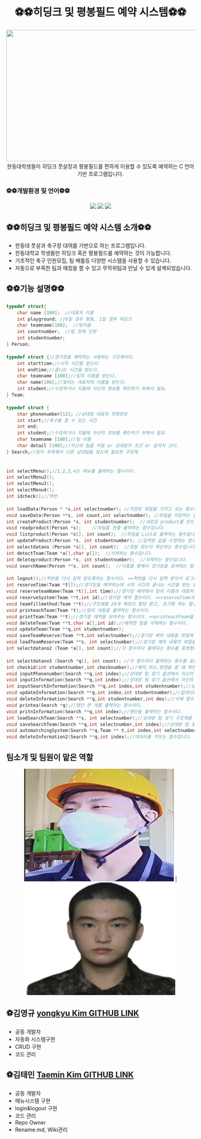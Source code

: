 
<div align="center">
  <h1 style="text-align: center;">⚽️⚽️히딩크 및 평봉필드 예약 시스템⚽️⚽️</h1>
  <img src="./assets/football.png" width="700" height="350">
  </div>

<div align="center">
한동대학생들이 히딩크 풋살장과 평봉필드를 편하게 이용할 수 있도록 예약하는 C 언어 기반 프로그램입니다.
</div>
</p>

### ⚽️⚽️개발환경 및 언어⚽️⚽️
<div align="center">
 <img src="https://img.shields.io/badge/HTML-E34F26?style=flat-square&logo=HTML5&logoColor=white"/>
 <img src="https://img.shields.io/badge/C-00CCFF?style=flat-square&logo=C&logoColor="white"/>
 <img src="https://img.shields.io/badge/VisualStudioCode-0000FF?style=flat-square&logo=VisualStudioCode&logoColor="black"/>
                                                                                                            

</div>


## ⚽️⚽️히딩크 및 평봉필드 예약 시스템 소개⚽️⚽️
- 한동대 풋살과 축구장 대여를 기반으로 하는 프로그램입니다. 
- 한동대학교 학생들만 히딩크 혹은 평봉필드를 예약하는 것이 가능합니다.
- 기초적인 축구 인원모집, 팀 배틀등 다양한 시스템을 사용할 수 있습니다. 
- 자동으로 부족한 팀과 매칭을 할 수 있고 무작위팀과 만날 수 있게 설계되었습니다. 


</div>



## ⚽️⚽️기능 설명⚽️⚽️

```c
typedef struct{
    char name [100];  //대표자 이름
    int playground; //0일 경우 평봉, 1일 경우 히딩크
    char teamname[100];  //팀이름
    int countnumber;  //팀 전체 인원
    int studentnumber;
} Person;

typedef struct {//경기장을 예약하는 사용하는 구조체이다.
    int starttime;//시작 시간을 받는다.
    int endtime;//끝나는 시간을 받는다.
    char teamname [100];//팀의 이름을 받는다.
    char name[100];//빌리는 대표자의 이름을 받는다.
    int student;//수정하거나 지울때 자신의 정보를 확인하기 위해서 필요.
} Team;

typedef struct {
    char phonenumber[12]; //상대팀 대표의 전화번호
    int start;//축구를 할 수 있는 시간 
    int end;
    int student;//수정하거나 지울때 자신의 정보를 확인하기 위해서 필요.
    char teamname [100];//팀 이름
    char detail [100];//자신의 팀을 어필 or 상대방의 조건 or 끝까지 간다.
} Search;//팀이 부족해서 다른 상대팀을 찾는데 필요한 구조체


int selectMenu();//1,2,3,4는 메뉴를 출력하는 함수이다.
int selectMenu2();
int selectMenu3();
int selectMenu4();
int idcheck();//학번

int loadData(Person * *s,int selectnumber); //저장된 파일을 가지고 오는 함수입니다. 
void saveData(Person **s, int count,int selectnumber); //파일을 저장하는 함수입니다. 
int createProduct(Person *s, int studentnumber);  //새로운 product를 만드는 함수입니다. 
void readproduct(Person *s);    //파일을 한줄 출력하는 함수입니다. 
void listproduct(Person *s[], int count);  //파일을 List로 출력하는 함수입니다. 
int updateProduct(Person *s, int studentnumber); //입력된 값을 수정하는 함수입니다. 
int selectdatano (Person *s[], int count);  //정말 맞는지 확인하는 함수입니다. 
int detectTeam(Team *a[],char y[]);  //삭제하는 함수입니다. 
int deleteproduct(Person *s, int studentnumber);  //삭제하는 함수입니다. 
void searchName(Person **s, int count);  //이름을 통해서 경기장을 검색하는 함수입니다. 

int logout();//학번을 다시 입력 받도록하는 함수이다. =>학번을 다시 입력 받아서 로그아웃 상태로 만드는 것.
int reserveTime(Team *t[]);//경기장을 예약하는데 시작 시간과 끝나는 시간을 받는 함수이다.
void reserveteamName(Team *t[],int time);//경기장 예약에서 팀의 이름과 대표자의 이름을 받는 함수이다.
void reserveSystem(Team **t,int id);//경기장 예약 함수이다. =>reserveTime과 reserveteamName을 호출한다.
void teamfillmethod(Team **t);//구조체를 24개 메모리 할당 받고, 초기화 하는 함수이다.
void printeachTeam(Team *t);//팀의 내용을 출력하는 함수이다.
void printTeam(Team **t);//경기장 예약을 보여주는 함수이다. =>printeachTeam을 호출한다.
void deleteTeam(Team **t,char a[],int id);//예약한 팀을 삭제하는 함수이다.
void updateTeam(Team **q,int studentnumber);
void saveTeamReserve(Team **t,int selectnumber);//경기장 예약 내용을 파일에 저장하는 함수이다.
void loadTeamReserve(Team **s, int selectnumber);//경기장 예약 내용의 파일을 읽어오는 함수이다.
int selectdatano2 (Team *a[], int count);//각 함수마다 출력되는 함수를 표현합니다. 

int selectdatano3 (Search *q[], int count); //각 함수마다 출력되는 함수를 표현합니다. 
int checkid(int studentnumber,int checknumber);//예약,취소,변경을 할 때 학번이 같은지 확인하는 함수이다.
void inputPhonenumber(Search **q,int index);//상대방 팀 찾기 옵션에서 자신의 팀을 예약할 때 대표자의 전화번호를 입력받는 함수이다.
void inputInformation(Search **q,int index);//상대방 팀 찾기 옵션에서 자신의 팀을 예약할 때 팀의 이름, 세부사항을 입력받는 함수이다.
int inputSearchInformation(Search **q,int index,int studentnumber);//상대방 팀 찾기 옵션에서 자신의 팀을 예약하는 함수이다.
void updateInformation(Search **q,int index,int studentnumber);//업데이트 하는 함수이다.
void deleteInformation(Search **q,int studentnumber,int dex);//삭제 함수이다.
void printea(Search *q);//명단 한 개를 출력하는 함수이다.
void pritnInformation(Search **q,int index);//명단을 출력하는 함수이다.
int loadSearchTeam(Search **s, int selectnumber);//상대방 팀 찾기 구조체를 파일에서 불러오는 함수이다.
void saveSearchTeam(Search **q,int selectnumber,int index);//상대방 팀 찾기 구조체를 파일에 저장하는 함수이다.
void automatchingSystem(Search **q,Team ** t,int index,int selectnumber);//같은 시간대에 상대팀을 알려주고 자동적으로 경기장을 예약하는 시스템입니다.
void deleteInformation2(Search **q,int index);//데이터를 지우는 함수입니다.

```

<h2>팀소개 및 팀원이 맡은 역할</h2>

<div align="center">
<img src="./assets/bok.png" width="400" height="300"> |
<img src="./assets/taemin.png" width="400" height="300">
</div>

## ⚽️김영규 [yongkyu Kim GITHUB LINK](https://github.com/kimbbanggyu)
- 공동 개발자
- 자동화 시스템구현
- CRUD 구현
- 코드 관리

## ⚽️김태민 [Taemin Kim GITHUB LINK](https://github.com/taeminkim-408)
- 공동 개발자
- 메뉴시스템 구현
- login&logout 구현
- 코드 관리
- Repo Owner
- Rename.md, Wiki관리
  




